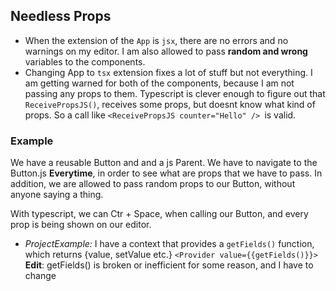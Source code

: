 ## Needless Props

- When the extension of the `App` is `jsx`, there are no errors and no warnings on my editor. I am also allowed to pass **random and wrong** variables to the components.
- Changing App to `tsx` extension fixes a lot of stuff but not everything. I am getting warned for both of the components, because I am not passing any props to them.
  Typescript is clever enough to figure out that `ReceivePropsJS()`, receives some props, but doesnt know what kind of props. So a call like `<ReceivePropsJS counter="Hello" /> `is valid.

### Example

We have a reusable Button and and a js Parent.
We have to navigate to the Button.js **Everytime**, in order to see what are props that we have to pass.
In addition, we are allowed to pass random props to our Button, without anyone saying a thing.

With typescript, we can Ctr + Space, when calling our Button, and every prop is being shown on our editor.

- _ProjectExample:_ I have a context that provides a `getFields()` function, which returns {value, setValue etc.} `<Provider value={{getFields()}}>`<br>
  **Edit**: getFields() is broken or inefficient for some reason, and I have to change

